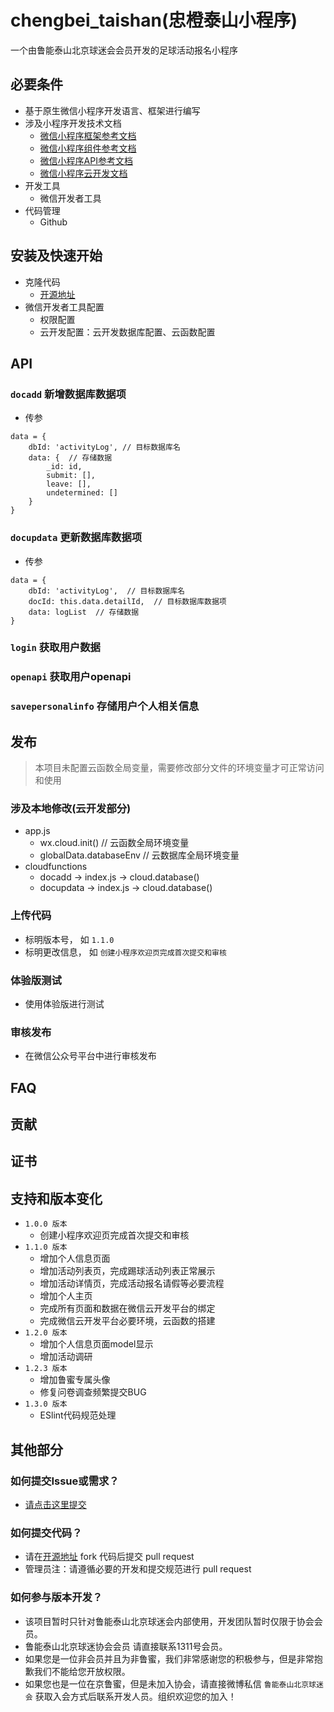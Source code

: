 # chengbei_taishan(忠橙泰山小程序)
一个由鲁能泰山北京球迷会会员开发的足球活动报名小程序

## 必要条件
* 基于原生微信小程序开发语言、框架进行编写
* 涉及小程序开发技术文档
	* [微信小程序框架参考文档](https://developers.weixin.qq.com/miniprogram/dev/reference/)
	* [微信小程序组件参考文档](https://developers.weixin.qq.com/miniprogram/dev/component/)
	* [微信小程序API参考文档](https://developers.weixin.qq.com/miniprogram/dev/api/)
	* [微信小程序云开发文档](https://developers.weixin.qq.com/miniprogram/dev/wxcloud/basis/getting-started.html)
* 开发工具
	* 微信开发者工具
* 代码管理
	* Github

## 安装及快速开始
* 克隆代码
	* [开源地址](https://github.com/ts-peking/chengbei_taishan)
* 微信开发者工具配置
	* 权限配置
	* 云开发配置：云开发数据库配置、云函数配置

## API
### `docadd` 新增数据库数据项
* 传参

```
data = {
    dbId: 'activityLog', // 目标数据库名
    data: {  // 存储数据
        _id: id,
        submit: [],
        leave: [],
        undetermined: []
    }
}
```

### `docupdata` 更新数据库数据项
* 传参

```
data = {
    dbId: 'activityLog',  // 目标数据库名
    docId: this.data.detailId,  // 目标数据库数据项
    data: logList  // 存储数据
}
```

### `login` 获取用户数据
### `openapi` 获取用户openapi
### `savepersonalinfo` 存储用户个人相关信息

## 发布

> 本项目未配置云函数全局变量，需要修改部分文件的环境变量才可正常访问和使用

### 涉及本地修改(云开发部分)
* app.js
    * wx.cloud.init()  // 云函数全局环境变量
    * globalData.databaseEnv  // 云数据库全局环境变量
* cloudfunctions
    * docadd -> index.js -> cloud.database()
    * docupdata -> index.js -> cloud.database()

### 上传代码
* 标明版本号， 如 `1.1.0`
* 标明更改信息， 如 `创建小程序欢迎页完成首次提交和审核`

### 体验版测试
* 使用体验版进行测试

### 审核发布
* 在微信公众号平台中进行审核发布

## FAQ

## 贡献

## 证书

## 支持和版本变化
* `1.0.0 版本`
	* 创建小程序欢迎页完成首次提交和审核
* `1.1.0 版本`
	* 增加个人信息页面
	* 增加活动列表页，完成踢球活动列表正常展示
	* 增加活动详情页，完成活动报名请假等必要流程
	* 增加个人主页
	* 完成所有页面和数据在微信云开发平台的绑定
	* 完成微信云开发平台必要环境，云函数的搭建
* `1.2.0 版本`
    * 增加个人信息页面model显示
    * 增加活动调研
* `1.2.3 版本`
    * 增加鲁蜜专属头像
    * 修复问卷调查频繁提交BUG
* `1.3.0 版本`
    * ESlint代码规范处理

## 其他部分
### 如何提交Issue或需求？
* [请点击这里提交](https://github.com/ts-peking/chengbei_taishan/issues)

### 如何提交代码？
* 请在[开源地址](https://github.com/ts-peking/chengbei_taishan) fork 代码后提交 pull request
* 管理员注：请遵循必要的开发和提交规范进行 pull request

### 如何参与版本开发？
* 该项目暂时只针对鲁能泰山北京球迷会内部使用，开发团队暂时仅限于协会会员。
* 鲁能泰山北京球迷协会会员 请直接联系1311号会员。
* 如果您是一位非会员并且为非鲁蜜，我们非常感谢您的积极参与，但是非常抱歉我们不能给您开放权限。
* 如果您也是一位在京鲁蜜，但是未加入协会，请直接微博私信 `鲁能泰山北京球迷会` 获取入会方式后联系开发人员。组织欢迎您的加入！